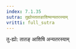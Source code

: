 ```yaml
---
index: 7.1.35
sutra: तुह्योस्तातङाशिष्यन्यतरस्याम्
vritti: full_sutra
---
```


तु-ह्यो: तातङ् आशिषि अन्यतरस्याम् 